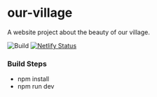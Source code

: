 # our-village

A website project about the beauty of our village.

![Build](https://github.com/mohansella/our-village/workflows/Build/badge.svg)
[![Netlify Status](https://api.netlify.com/api/v1/badges/79979952-d197-44dc-b6f2-6eadae587de2/deploy-status)](https://app.netlify.com/sites/poolampatti/deploys)

### Build Steps

 - npm install
 - npm run dev

